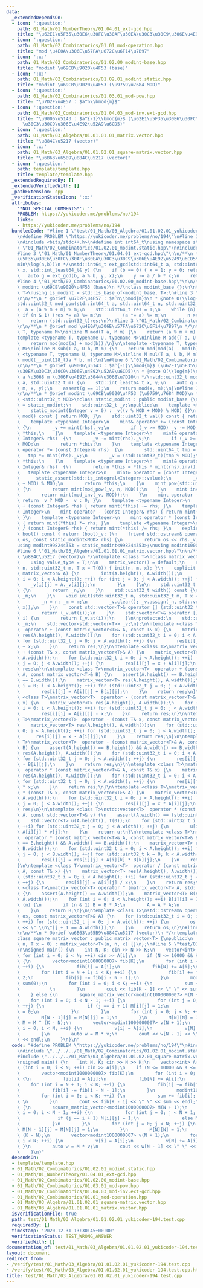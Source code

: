 ```yaml
---
data:
  _extendedDependsOn:
  - icon: ':question:'
    path: 01_Math/01_NumberTheory/01.04.01_ext-gcd.hpp
    title: "\u62E1\u5F35\u30E6\u30FC\u30AF\u30EA\u30C3\u30C9\u306E\u4E92\u52A9\u6CD5"
  - icon: ':question:'
    path: 01_Math/02_Combinatorics/01.01_mod-operation.hpp
    title: "mod \u4E0A\u306E\u57FA\u672C\u6F14\u7B97"
  - icon: ':x:'
    path: 01_Math/02_Combinatorics/01.02.00_modint-base.hpp
    title: "modint \u69CB\u9020\u4F53 (base)"
  - icon: ':x:'
    path: 01_Math/02_Combinatorics/01.02.01_modint.static.hpp
    title: "modint \u69CB\u9020\u4F53 (\u9759\u7684 MOD)"
  - icon: ':question:'
    path: 01_Math/02_Combinatorics/01.03.01_mod-pow.hpp
    title: "\u7D2F\u4E57 : $a^n\\bmod{m}$"
  - icon: ':question:'
    path: 01_Math/02_Combinatorics/01.04.03_mod-inv.ext-gcd.hpp
    title: "\u9006\u5143 : $a^{-1}\\bmod{m}$ (\u62E1\u5F35\u30E6\u30FC\u30AF\u30EA\
      \u30C3\u30C9\u306E\u4E92\u52A9\u6CD5)"
  - icon: ':question:'
    path: 01_Math/03_Algebra/01.01.01.01_matrix.vector.hpp
    title: "\u884C\u5217 (vector)"
  - icon: ':x:'
    path: 01_Math/03_Algebra/01.01.02.01_square-matrix.vector.hpp
    title: "\u6B63\u65B9\u884C\u5217 (vector)"
  - icon: ':question:'
    path: template/template.hpp
    title: template/template.hpp
  _extendedRequiredBy: []
  _extendedVerifiedWith: []
  _pathExtension: cpp
  _verificationStatusIcon: ':x:'
  attributes:
    '*NOT_SPECIAL_COMMENTS*': ''
    PROBLEM: https://yukicoder.me/problems/no/194
    links:
    - https://yukicoder.me/problems/no/194
  bundledCode: "#line 1 \"test/01_Math/03_Algebra/01.01.02.01_yukicoder-194.test.cpp\"\
    \n#define PROBLEM \"https://yukicoder.me/problems/no/194\"\n#line 1 \"template/template.hpp\"\
    \n#include <bits/stdc++.h>\n#define int int64_t\nusing namespace std;\n#line 5\
    \ \"01_Math/02_Combinatorics/01.02.01_modint.static.hpp\"\n#include <type_traits>\n\
    #line 3 \"01_Math/01_NumberTheory/01.04.01_ext-gcd.hpp\"\n\n/**\n * @brief \u62E1\
    \u5F35\u30E6\u30FC\u30AF\u30EA\u30C3\u30C9\u306E\u4E92\u52A9\u6CD5\n * @note O(\\\
    min\\log(a,b))\n */\nstd::int64_t ext_gcd(std::int64_t a, std::int64_t b, std::int_least64_t&\
    \ x, std::int_least64_t& y) {\n    if (b == 0) { x = 1; y = 0; return a; }\n \
    \   auto g = ext_gcd(b, a % b, y, x);\n    y -= a / b * x;\n    return g;\n}\n\
    #line 4 \"01_Math/02_Combinatorics/01.02.00_modint-base.hpp\"\n\n/**\n * @brief\
    \ modint \u69CB\u9020\u4F53 (base)\n */\nclass modint_base {};\n\ntemplate <class\
    \ T>\nusing is_modint = std::is_base_of<modint_base, T>;\n#line 3 \"01_Math/02_Combinatorics/01.03.01_mod-pow.hpp\"\
    \n\n/**\n * @brief \u7D2F\u4E57 : $a^n\\bmod{m}$\n * @note O(\\log{n})\n */\n\
    std::uint32_t mod_pow(std::int64_t a, std::uint64_t n, std::uint32_t m) {\n  \
    \  a = (a % m + m) % m;\n    std::uint64_t res = 1;\n    while (n) {\n       \
    \ if (n & 1) (res *= a) %= m;\n        (a *= a) %= m;\n        n >>= 1;\n    }\n\
    \    return (std::uint32_t)res;\n}\n#line 3 \"01_Math/02_Combinatorics/01.01_mod-operation.hpp\"\
    \n\n/**\n * @brief mod \u4E0A\u306E\u57FA\u672C\u6F14\u7B97\n */\ntemplate <typename\
    \ T, typename M>\ninline M mod(T a, M m) {\n    return (a % m + m) % m;\n}\n\n\
    template <typename T, typename U, typename M>\ninline M add(T a, U b, M m) {\n\
    \    return mod(mod(a) + mod(b));\n}\n\ntemplate <typename T, typename U, typename\
    \ M>\ninline M sub(T a, U b, M m) {\n    return mod(mod(a) - mod(b));\n}\n\ntemplate\
    \ <typename T, typename U, typename M>\ninline M mul(T a, U b, M m) {\n    return\
    \ mod((__uint128_t)a * b, m);\n}\n#line 6 \"01_Math/02_Combinatorics/01.04.03_mod-inv.ext-gcd.hpp\"\
    \n\n/**\n * @brief \u9006\u5143 : $a^{-1}\\bmod{m}$ (\u62E1\u5F35\u30E6\u30FC\u30AF\
    \u30EA\u30C3\u30C9\u306E\u4E92\u52A9\u6CD5)\n * @note O(\\log{m})\n * @warning\
    \ a \u3068 m \u306F\u4E92\u3044\u306B\u7D20\n */\nstd::uint32_t mod_inv(std::int64_t\
    \ a, std::uint32_t m) {\n    std::int_least64_t x, y;\n    auto g = ext_gcd(a,\
    \ m, x, y);\n    assert(g == 1);\n    return mod(x, m);\n}\n#line 10 \"01_Math/02_Combinatorics/01.02.01_modint.static.hpp\"\
    \n\n/**\n * @brief modint \u69CB\u9020\u4F53 (\u9759\u7684 MOD)\n */\ntemplate\
    \ <std::uint32_t MOD>\nclass static_modint : public modint_base {\n    using mint\
    \ = static_modint;\n    std::uint32_t _v;\npublic:\n    template <typename Integer>\n\
    \    static_modint(Integer v = 0) : _v((v % MOD + MOD) % MOD) {}\n    std::uint32_t\
    \ mod() const { return MOD; }\n    std::uint32_t val() const { return _v; }\n\
    \    template <typename Integer>\n    mint& operator += (const Integer& rhs) \
    \ {\n        _v += mint(rhs)._v;\n        if (_v >= MOD) _v -= MOD;\n        return\
    \ *this;\n    }\n    template <typename Integer>\n    mint& operator -= (const\
    \ Integer& rhs)  {\n        _v -= mint(rhs)._v;\n        if (_v >= MOD) _v +=\
    \ MOD;\n        return *this;\n    }\n    template <typename Integer>\n    mint&\
    \ operator *= (const Integer& rhs)  {\n        std::uint64_t tmp = _v;\n     \
    \   tmp *= mint(rhs)._v;\n        _v = (std::uint32_t)(tmp % MOD);\n        return\
    \ *this;\n    }\n    template <typename Integer>\n    mint& operator /= (const\
    \ Integer& rhs)  {\n        return *this = *this * mint(rhs).inv();\n    }\n \
    \   template <typename Integer>\n    mint& operator = (const Integer v) {\n  \
    \      static_assert(std::is_integral<Integer>::value);\n        _v = (v % MOD\
    \ + MOD) % MOD;\n        return *this;\n    }\n    mint pow(std::uint64_t n) const\
    \ {\n        return mint(mod_pow(_v, n, MOD));\n    }\n    mint inv() const {\n\
    \        return mint(mod_inv(_v, MOD));\n    }\n    mint operator - () const {\
    \ return _v ? MOD - _v : 0; }\n    template <typename Integer>\n    mint operator\
    \ + (const Integer& rhs) { return mint(*this) += rhs; }\n    template <typename\
    \ Integer>\n    mint operator - (const Integer& rhs) { return mint(*this) -= rhs;\
    \ }\n    template <typename Integer>\n    mint operator * (const Integer& rhs)\
    \ { return mint(*this) *= rhs; }\n    template <typename Integer>\n    mint operator\
    \ / (const Integer& rhs) { return mint(*this) /= rhs; }\n    explicit operator\
    \ bool() const { return (bool)_v; }\n    friend std::ostream& operator << (std::ostream&\
    \ os, const static_modint<MOD> rhs) {\n        return os << rhs._v;\n    }\n};\n\
    using modint998244353 = static_modint<998244353>;\nusing modint1000000007 = static_modint<1000000007>;\n\
    #line 6 \"01_Math/03_Algebra/01.01.01.01_matrix.vector.hpp\"\n\n/**\n * @brief\
    \ \u884C\u5217 (vector)\n */\ntemplate <class T>\nclass matrix_vector {\npublic:\n\
    \    using value_type = T;\n\n    matrix_vector() = default;\n    explicit matrix_vector(std::uint32_t\
    \ n, std::uint32_t m, T x = T(0)) { init(n, m, x); }\n    explicit matrix_vector(const\
    \ matrix_vector& A) {\n        init(A.height(), A.width());\n        for (int\
    \ i = 0; i < A.height(); ++i) for (int j = 0; j < A.width(); ++j) {\n        \
    \    _v[i][j] = A._v[i][j];\n        }\n    }\n\n    std::uint32_t height() const\
    \ {\n        return _n;\n    }\n    std::uint32_t width() const {\n        return\
    \ _m;\n    }\n    void init(std::uint32_t n, std::uint32_t m, T x = T(0)) {\n\
    \        _n = n; _m = m;\n        _v.clear(); _v.assign(_n, std::vector<T>(_m,\
    \ x));\n    }\n    const std::vector<T>& operator [] (std::uint32_t i) const {\n\
    \        return (_v.at(i));\n    }\n    std::vector<T>& operator [] (std::uint32_t\
    \ i) {\n        return (_v.at(i));\n    }\n\nprotected:\n    std::uint32_t _n,\
    \ _m;\n    std::vector<std::vector<T>> _v;\n};\n\ntemplate <class T>\nmatrix_vector<T>\
    \  operator + (const matrix_vector<T>& A, const T& x) {\n    matrix_vector<T>\
    \ res(A.height(), A.width());\n    for (std::uint32_t i = 0; i < A.height(); ++i)\
    \ for (std::uint32_t j = 0; j < A.width(); ++j) {\n        res[i][j] = A[i][j]\
    \ + x;\n    }\n    return res;\n}\n\ntemplate <class T>\nmatrix_vector<T>  operator\
    \ + (const T& x, const matrix_vector<T>& A) {\n    matrix_vector<T> res(A.height(),\
    \ A.width());\n    for (std::uint32_t i = 0; i < A.height(); ++i) for (std::uint32_t\
    \ j = 0; j < A.width(); ++j) {\n        res[i][j] = x + A[i][j];\n    }\n    return\
    \ res;\n}\n\ntemplate <class T>\nmatrix_vector<T>  operator + (const matrix_vector<T>&\
    \ A, const matrix_vector<T>& B) {\n    assert(A.height() == B.height() && A.width()\
    \ == B.width());\n    matrix_vector<T> res(A.height(), A.width());\n    for (std::uint32_t\
    \ i = 0; i < A.height(); ++i) for (std::uint32_t j = 0; j < A.width(); ++j) {\n\
    \        res[i][j] = A[i][j] + B[i][j];\n    }\n    return res;\n}\n\ntemplate\
    \ <class T>\nmatrix_vector<T>  operator - (const matrix_vector<T>& A, const T&\
    \ x) {\n    matrix_vector<T> res(A.height(), A.width());\n    for (std::uint32_t\
    \ i = 0; i < A.height(); ++i) for (std::uint32_t j = 0; j < A.width(); ++j) {\n\
    \        res[i][j] = A[i][j] - x;\n    }\n    return res;\n}\n\ntemplate <class\
    \ T>\nmatrix_vector<T>  operator - (const T& x, const matrix_vector<T>& A) {\n\
    \    matrix_vector<T> res(A.height(), A.width());\n    for (std::uint32_t i =\
    \ 0; i < A.height(); ++i) for (std::uint32_t j = 0; j < A.width(); ++j) {\n  \
    \      res[i][j] = x - A[i][j];\n    }\n    return res;\n}\n\ntemplate <class\
    \ T>\nmatrix_vector<T>  operator - (const matrix_vector<T>& A, const matrix_vector<T>&\
    \ B) {\n    assert(A.height() == B.height() && A.width() == B.width());\n    matrix_vector<T>\
    \ res(A.height(), A.width());\n    for (std::uint32_t i = 0; i < A.height(); ++i)\
    \ for (std::uint32_t j = 0; j < A.width(); ++j) {\n        res[i][j] = A[i][j]\
    \ - B[i][j];\n    }\n    return res;\n}\n\ntemplate <class T>\nmatrix_vector<T>\
    \  operator * (const matrix_vector<T>& A, const T& x) {\n    matrix_vector<T>\
    \ res(A.height(), A.width());\n    for (std::uint32_t i = 0; i < A.height(); ++i)\
    \ for (std::uint32_t j = 0; j < A.width(); ++j) {\n        res[i][j] = A[i][j]\
    \ * x;\n    }\n    return res;\n}\n\ntemplate <class T>\nmatrix_vector<T>  operator\
    \ * (const T& x, const matrix_vector<T>& A) {\n    matrix_vector<T> res(A.height(),\
    \ A.width());\n    for (std::uint32_t i = 0; i < A.height(); ++i) for (std::uint32_t\
    \ j = 0; j < A.width(); ++j) {\n        res[i][j] = x * A[i][j];\n    }\n    return\
    \ res;\n}\n\ntemplate <class T>\nstd::vector<T>  operator * (const matrix_vector<T>&\
    \ A, const std::vector<T>& v) {\n    assert(A.width() == (std::uint32_t)v.size());\n\
    \    std::vector<T> u(A.height(), T(0));\n    for (std::uint32_t i = 0; i < A.height();\
    \ ++i) for (std::uint32_t j = 0; j < A.width(); ++j) {\n        u[i] = u[i] +\
    \ A[i][j] * v[j];\n    }\n    return u;\n}\n\ntemplate <class T>\nmatrix_vector<T>\
    \  operator * (const matrix_vector<T>& A, const matrix_vector<T>& B) {\n    assert(A.height()\
    \ == B.height() && A.width() == B.width());\n    matrix_vector<T> res(A.height(),\
    \ B.width());\n    for (std::uint32_t i = 0; i < A.height(); ++i) for (std::uint32_t\
    \ j = 0; j < B.width(); ++j) for (std::uint32_t k = 0; k < A.width(); ++k) {\n\
    \        res[i][j] = res[i][j] + A[i][k] * B[k][j];\n    }\n    return res;\n\
    }\n\ntemplate <class T>\nmatrix_vector<T>  operator / (const matrix_vector<T>&\
    \ A, const T& x) {\n    matrix_vector<T> res(A.height(), A.width());\n    for\
    \ (std::uint32_t i = 0; i < A.height(); ++i) for (std::uint32_t j = 0; j < A.width();\
    \ ++j) {\n        res[i][j] = A[i][j] / x;\n    }\n    return res;\n}\n\ntemplate\
    \ <class T>\nmatrix_vector<T> operator ^ (matrix_vector<T> A, std::uint64_t n)\
    \ {\n    assert(A.height() == A.width());\n    matrix_vector<T> B(A.height(),\
    \ A.width());\n    for (int i = 0; i < A.height(); ++i) B[i][i] = 1;\n    while\
    \ (n) {\n        if (n & 1) B = B * A;\n        A = A * A;\n        n >>= 1;\n\
    \    }\n    return B;\n}\n\ntemplate <class T>\nstd::ostream& operator << (std::ostream&\
    \ os, const matrix_vector<T>& A) {\n    for (std::uint32_t i = 0; i < A.height();\
    \ ++i) for (std::uint32_t j = 0; j < A.width(); ++j) {\n        os << A[i][j]\
    \ << \" \\n\"[j + 1 == A.width()];\n    }\n    return os;\n}\n#line 4 \"01_Math/03_Algebra/01.01.02.01_square-matrix.vector.hpp\"\
    \n\n/**\n * @brief \u6B63\u65B9\u884C\u5217 (vector)\n */\ntemplate <class T>\n\
    class square_matrix_vector : public matrix_vector<T> {\npublic:\n    square_matrix_vector(std::uint32_t\
    \ n, T x = 0) : matrix_vector<T>(n, n, x) {}\n};\n#line 5 \"test/01_Math/03_Algebra/01.01.02.01_yukicoder-194.test.cpp\"\
    \n\nsigned main() {\n    int N, K; cin >> N >> K;\n    vector<int> A(N);\n   \
    \ for (int i = 0; i < N; ++i) cin >> A[i];\n    if (N <= 10000 && K <= 1000000)\
    \ {\n        vector<modint1000000007> fib(K);\n        for (int i = 0; i < N;\
    \ ++i) {\n            fib[i] = A[i];\n            fib[N] += A[i];\n        }\n\
    \        for (int i = N + 1; i < K; ++i) {\n            fib[i] += fib[i - 1] *\
    \ 2;\n            fib[i] -= fib[i - N - 1];\n        }\n        modint1000000007\
    \ sum(0);\n        for (int i = 0; i < K; ++i) {\n            sum += fib[i]; \
    \           \n        }\n        cout << fib[K - 1] << \" \" << sum << endl;\n\
    \    } else {\n        square_matrix_vector<modint1000000007> M(N + 1);\n    \
    \    for (int i = 0; i < N - 1; ++i) {\n            for (int j = 0; j < N + 1;\
    \ ++j) {\n                if (j == i + 1) M[i][j] = 1;\n                else M[i][j]\
    \ = 0;\n            }\n        }\n        for (int j = 0; j < N; ++j) {\n    \
    \        M[N - 1][j] = M[N][j] = 1;\n        }\n        M[N][N] = 1;\n       \
    \ M = M ^ (K - N);\n        vector<modint1000000007> v(N + 1);\n        for (int\
    \ i = 0; i < N; ++i) {\n            v[i] = A[i];\n            v[N] += A[i];\n\
    \        }\n        auto w = M * v;\n        cout << w[N - 1] << \" \" << w[N]\
    \ << endl;\n    }\n}\n"
  code: "#define PROBLEM \"https://yukicoder.me/problems/no/194\"\n#include \"../../../template/template.hpp\"\
    \n#include \"../../../01_Math/02_Combinatorics/01.02.01_modint.static.hpp\"\n\
    #include \"../../../01_Math/03_Algebra/01.01.02.01_square-matrix.vector.hpp\"\n\
    \nsigned main() {\n    int N, K; cin >> N >> K;\n    vector<int> A(N);\n    for\
    \ (int i = 0; i < N; ++i) cin >> A[i];\n    if (N <= 10000 && K <= 1000000) {\n\
    \        vector<modint1000000007> fib(K);\n        for (int i = 0; i < N; ++i)\
    \ {\n            fib[i] = A[i];\n            fib[N] += A[i];\n        }\n    \
    \    for (int i = N + 1; i < K; ++i) {\n            fib[i] += fib[i - 1] * 2;\n\
    \            fib[i] -= fib[i - N - 1];\n        }\n        modint1000000007 sum(0);\n\
    \        for (int i = 0; i < K; ++i) {\n            sum += fib[i];           \
    \ \n        }\n        cout << fib[K - 1] << \" \" << sum << endl;\n    } else\
    \ {\n        square_matrix_vector<modint1000000007> M(N + 1);\n        for (int\
    \ i = 0; i < N - 1; ++i) {\n            for (int j = 0; j < N + 1; ++j) {\n  \
    \              if (j == i + 1) M[i][j] = 1;\n                else M[i][j] = 0;\n\
    \            }\n        }\n        for (int j = 0; j < N; ++j) {\n           \
    \ M[N - 1][j] = M[N][j] = 1;\n        }\n        M[N][N] = 1;\n        M = M ^\
    \ (K - N);\n        vector<modint1000000007> v(N + 1);\n        for (int i = 0;\
    \ i < N; ++i) {\n            v[i] = A[i];\n            v[N] += A[i];\n       \
    \ }\n        auto w = M * v;\n        cout << w[N - 1] << \" \" << w[N] << endl;\n\
    \    }\n}"
  dependsOn:
  - template/template.hpp
  - 01_Math/02_Combinatorics/01.02.01_modint.static.hpp
  - 01_Math/01_NumberTheory/01.04.01_ext-gcd.hpp
  - 01_Math/02_Combinatorics/01.02.00_modint-base.hpp
  - 01_Math/02_Combinatorics/01.03.01_mod-pow.hpp
  - 01_Math/02_Combinatorics/01.04.03_mod-inv.ext-gcd.hpp
  - 01_Math/02_Combinatorics/01.01_mod-operation.hpp
  - 01_Math/03_Algebra/01.01.02.01_square-matrix.vector.hpp
  - 01_Math/03_Algebra/01.01.01.01_matrix.vector.hpp
  isVerificationFile: true
  path: test/01_Math/03_Algebra/01.01.02.01_yukicoder-194.test.cpp
  requiredBy: []
  timestamp: '2020-12-31 13:30:45+00:00'
  verificationStatus: TEST_WRONG_ANSWER
  verifiedWith: []
documentation_of: test/01_Math/03_Algebra/01.01.02.01_yukicoder-194.test.cpp
layout: document
redirect_from:
- /verify/test/01_Math/03_Algebra/01.01.02.01_yukicoder-194.test.cpp
- /verify/test/01_Math/03_Algebra/01.01.02.01_yukicoder-194.test.cpp.html
title: test/01_Math/03_Algebra/01.01.02.01_yukicoder-194.test.cpp
---
```

